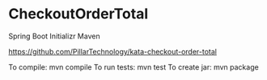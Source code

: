 # CheckoutOrderTotal

Spring Boot Initializr
Maven

https://github.com/PillarTechnology/kata-checkout-order-total

To compile: mvn compile
To run tests: mvn test
To create jar: mvn package
